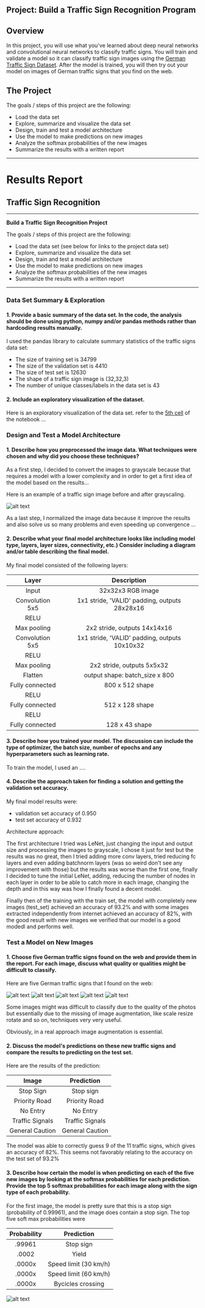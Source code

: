 ## Project: Build a Traffic Sign Recognition Program
Overview
---
In this project, you will use what you've learned about deep neural networks and convolutional neural networks to classify traffic signs. You will train and validate a model so it can classify traffic sign images using the [German Traffic Sign Dataset](http://benchmark.ini.rub.de/?section=gtsrb&subsection=dataset). After the model is trained, you will then try out your model on images of German traffic signs that you find on the web.

The Project
---
The goals / steps of this project are the following:
* Load the data set
* Explore, summarize and visualize the data set
* Design, train and test a model architecture
* Use the model to make predictions on new images
* Analyze the softmax probabilities of the new images
* Summarize the results with a written report

---

# Results Report

## **Traffic Sign Recognition** 

---

**Build a Traffic Sign Recognition Project**

The goals / steps of this project are the following:
* Load the data set (see below for links to the project data set)
* Explore, summarize and visualize the data set
* Design, train and test a model architecture
* Use the model to make predictions on new images
* Analyze the softmax probabilities of the new images
* Summarize the results with a written report


[//]: # (Image References)

[image1]: ./examples/visualization.jpg "Visualization"
[image2]: ./examples/grayscale.jpg "Grayscaling"
[image3]: ./examples/random_noise.jpg "Random Noise"
[image4]: ./test_images/3.sign9.png "Traffic Sign 3"
[image5]: ./test_images/12.sign10.png "Traffic Sign 12"
[image6]: ./test_images/14.sign1.png "Traffic Sign 14"
[image7]: ./test_images/17.sign2.png "Traffic Sign 17"
[image8]: ./test_images/18.sign11.png "Traffic Sign 18"
[image9]: ./examples/results.png "Images and top 5 predictions"

---
### Data Set Summary & Exploration

#### 1. Provide a basic summary of the data set. In the code, the analysis should be done using python, numpy and/or pandas methods rather than hardcoding results manually.

I used the pandas library to calculate summary statistics of the traffic
signs data set:

* The size of training set is 34799
* The size of the validation set is 4410
* The size of test set is 12630
* The shape of a traffic sign image is (32,32,3)
* The number of unique classes/labels in the data set is 43

#### 2. Include an exploratory visualization of the dataset.

Here is an exploratory visualization of the data set. refer to the [5th cell]() of the notebook  ...

### Design and Test a Model Architecture

#### 1. Describe how you preprocessed the image data. What techniques were chosen and why did you choose these techniques? 

As a first step, I decided to convert the images to grayscale because that requires a model with a lower complexity and in order to 
get a first idea of the model based on the results...

Here is an example of a traffic sign image before and after grayscaling.

![alt text][image2]

As a last step, I normalized the image data because it improve the results and also solve us so many problems and even speeding up convergence ...

#### 2. Describe what your final model architecture looks like including model type, layers, layer sizes, connectivity, etc.) Consider including a diagram and/or table describing the final model.

My final model consisted of the following layers:

| Layer         		|     Description	        					| 
|:---------------------:|:---------------------------------------------:| 
| Input         		| 32x32x3 RGB image   							| 
| Convolution 5x5     	| 1x1 stride, 'VALID' padding, outputs 28x28x16	|
| RELU					|												|
| Max pooling	      	| 2x2 stride,  outputs 14x14x16 				|
| Convolution 5x5     	| 1x1 stride, 'VALID' padding, outputs 10x10x32	|
| RELU					|												|
| Max pooling	      	| 2x2 stride,  outputs 5x5x32 				|
| Flatten    |  output shape: batch_size x 800     									|
| Fully connected		| 800 x 512 shape        									|
| RELU					|												|
| Fully connected		| 512 x 128 shape        									|
| RELU					|												|
| Fully connected		| 128 x 43 shape        									|
 


#### 3. Describe how you trained your model. The discussion can include the type of optimizer, the batch size, number of epochs and any hyperparameters such as learning rate.

To train the model, I used an ....

#### 4. Describe the approach taken for finding a solution and getting the validation set accuracy.

My final model results were:
* validation set accuracy of 0.950
* test set accuracy of 0.932

Architecture approach:

The first architecture I tried was LeNet, just changing the input and output size and processing the images to grayscale, I chose it just for test but the results was no great, then I tried adding more conv layers, tried reducing fc layers and even adding batchnorm layers (was so weird don't see any improvement with those) but the results was worse than the first one, finally I decided to tune the initial LeNet, adding, reducing the number of nodes in each layer in order to be able to catch more in each image, changing the depth and in this way was how I finally found a decent model. 

Finally then of the training with the train set, the model with completely new images (test_set) achieved an accuracy of 93.2% and with some images extracted independently from internet achieved an accuracy of 82%, with the good result with new images we verified that our model is a good modedl and performs well.
 
### Test a Model on New Images

#### 1. Choose five German traffic signs found on the web and provide them in the report. For each image, discuss what quality or qualities might be difficult to classify.

Here are five German traffic signs that I found on the web:

![alt text][image4] ![alt text][image5] ![alt text][image6] 
![alt text][image7] ![alt text][image8]

Some images might was difficult to classify due to the quality of the photos but essentially due to the missing of image augmentation, like scale resize rotate and so on, techniques very very useful. 

Obviously, in a real approach image augmentation is essential.

#### 2. Discuss the model's predictions on these new traffic signs and compare the results to predicting on the test set.

Here are the results of the prediction:

| Image			        |     Prediction	        					| 
|:---------------------:|:---------------------------------------------:| 
| Stop Sign      		| Stop sign   									| 
| Priority Road     			| Priority Road 									|
| No Entry					| No Entry											|
| Traffic Signals      		| Traffic Signals					 				|
| General Caution			| General Caution      							|

The model was able to correctly guess 9 of the 11 traffic signs, which gives an accuracy of 82%. This seems not favorably relating to the accuracy on the test set of 93.2%

#### 3. Describe how certain the model is when predicting on each of the five new images by looking at the softmax probabilities for each prediction. Provide the top 5 softmax probabilities for each image along with the sign type of each probability. 

For the first image, the model is pretty sure that this is a stop sign (probability of 0.99961), and the image does contain a stop sign. The top five soft max probabilities were

| Probability         	|     Prediction	        					| 
|:---------------------:|:---------------------------------------------:| 
| .99961         			| Stop sign   									| 
| .0002     				| Yield										|
| .0000x					| Speed limit (30 km/h)											|
| .0000x	      			| Speed limit (60 km/h)				 				|
| .0000x				    | Bycicles crossing     							|

![alt text][image9]
